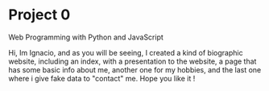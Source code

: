 # Project 0

Web Programming with Python and JavaScript

Hi, Im Ignacio, and as you will be seeing, I created a kind of biographic website, including an index, with a presentation to the website, a page that has some basic info about me, another one for my hobbies, and the last one where i give fake data to "contact" me. Hope you like it !
